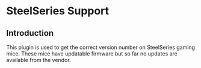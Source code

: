 SteelSeries Support
===================

Introduction
------------

This plugin is used to get the correct version number on SteelSeries gaming
mice. These mice have updatable firmware but so far no updates are available
from the vendor.
